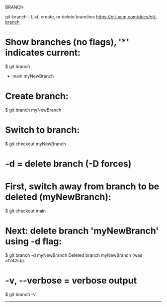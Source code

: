 BRANCH

git-branch - List, create, or delete branches
https://git-scm.com/docs/git-branch

# Show branches (no flags), '*' indicates current:
$ git branch
* main
  myNewBranch

# Create branch:
$ git branch myNewBranch

# Switch to branch:
$ git checkout myNewBranch

# -d = delete branch (-D forces)
# First, switch away from branch to be deleted (myNewBranch):
$ git checkout main
# Next: delete branch 'myNewBranch' using -d flag:
$ git branch -d myNewBranch
Deleted branch myNewBranch (was af242cb).

# -v, --verbose = verbose output
$ git branch -v

---